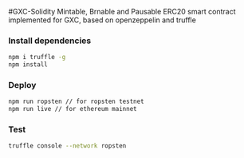 #GXC-Solidity
Mintable, Brnable and Pausable ERC20 smart contract implemented for GXC, based on openzeppelin and truffle

### Install dependencies

```bash
npm i truffle -g
npm install
```

### Deploy

```bash
npm run ropsten // for ropsten testnet
npm run live // for ethereum mainnet
```

### Test

```bash
truffle console --network ropsten
```
